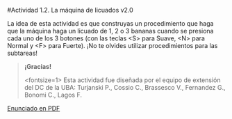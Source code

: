#Actividad 1.2. La máquina de licuados v2.0

La idea de esta actividad es que construyas un procedimiento que haga que la máquina haga un licuado
de 1, 2 o 3 bananas cuando se presiona cada uno de los 3 botones (con las teclas <S\> para Suave, 
<N\> para Normal y <F\> para Fuerte).
¡No te olvides utilizar procedimientos para las subtareas!


> **¡Gracias!**
>
> <fontsize=1>
> Esta actividad fue diseñada por el equipo de extensión del DC de la UBA: 
> Turjanski P., Cossio C., Brassesco V.,  Fernandez G., Bonomi C., Lagos F.
> </fontsize>


[Enunciado en PDF][PDF]

[PDF]: 
https://raw.githubusercontent.com/gobstones/laprogramacionysudidactica2/master/Proyectos/2.Par%C3%A1metros%20y%20Entrada-Salida/1.2.La%20m%C3%A1quina%20de%20licuados%20v2.0/assets/resources/description.pdf "Enunciado de 'La máquina de licuados v2.0' en PDF"